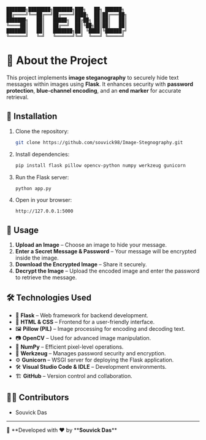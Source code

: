 ```
███████╗████████╗███████╗███╗   ██╗ ██████╗
██╔════╝╚══██╔══╝██╔════╝████╗  ██║██╔═══██╗
███████╗   ██║   █████╗  ██╔██╗ ██║██║   ██║
╚════██║   ██║   ██╔══╝  ██║╚██╗██║██║   ██║
███████║   ██║   ███████╗██║ ╚████║╚██████╔╝
╚══════╝   ╚═╝   ╚══════╝╚═╝  ╚═══╝ ╚═════╝
```

# 📌 About the Project

This project implements **image steganography** to securely hide text messages within images using **Flask**. It enhances security with **password protection**, **blue-channel encoding**, and an **end marker** for accurate retrieval.

## 🚀 Installation

1. Clone the repository:
   ```bash
   git clone https://github.com/souvick98/Image-Stegnography.git
   ```
2. Install dependencies:
   ```bash
   pip install flask pillow opencv-python numpy werkzeug gunicorn
   ```
3. Run the Flask server:
   ```bash
   python app.py
   ```
4. Open in your browser:
   ```
   http://127.0.0.1:5000
   ```

## 🔑 Usage

1. **Upload an Image** – Choose an image to hide your message.
2. **Enter a Secret Message & Password** – Your message will be encrypted inside the image.
3. **Download the Encrypted Image** – Share it securely.
4. **Decrypt the Image** – Upload the encoded image and enter the password to retrieve the message.

## 🛠 Technologies Used

- 🐍 **Flask** – Web framework for backend development.
- 🎨 **HTML & CSS** – Frontend for a user-friendly interface.
- 🖼 **Pillow (PIL)** – Image processing for encoding and decoding text.
- 📷 **OpenCV** – Used for advanced image manipulation.
- 🔢 **NumPy** – Efficient pixel-level operations.
- 🔐 **Werkzeug** – Manages password security and encryption.
- ⚙ **Gunicorn** – WSGI server for deploying the Flask application.
- 🛠 **Visual Studio Code & IDLE** – Development environments.
- 🏗 **GitHub** – Version control and collaboration.

## 👨‍💻 Contributors

- Souvick Das

---

🚀 \*\*Developed with ❤️ by \*\***Souvick Das**\*\*

